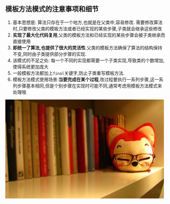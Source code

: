 
## 模板方法模式的注意事项和细节

1. 基本思想是: 算法只存在于一个地方,也就是在父类中,容易修改. 需要修改算法时,只要修改父类的模板方法或者已经实现的某些步骤,子类就会继承这些修改
2. **实现了最大化代码复用**,父类的模板方法和已经实现的某些步骤会被子类继承而直接使用
3. **即统一了算法,也提供了很大的灵活性**.父类的模板方法确保了算法的结构保持不变,同时由子类提供部分步骤的实现.
4. 该模式的不足之处: 每一个不同的实现都需要一个子类实现,导致类的个数增加,使得系统更加庞大
5. 一般模板方法都加上`final`关键字,防止子类重写模板方法.
6. 模板方法模式使用场景:**当要完成在某个过程**,改过程要执行一系列步骤,这一系列步骤基本相同,但是个别步骤在实现时可能不同,通常考虑用模板方法模式来处理哦


 
 
 
 
 
 
 
 
 
 
 
 
 
 
                         

 
 
 
 
 
 
 
 
 
 
 
 
 
 
![](./img/mm/meizi32.jpg)

